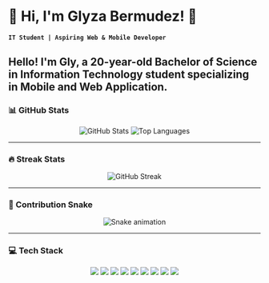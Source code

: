 # 🌸 Hi, I'm Glyza Bermudez! 🌸

**`IT Student | Aspiring Web & Mobile Developer `**

Hello! I'm Gly, a 20-year-old Bachelor of Science in Information Technology student specializing in Mobile and Web Application.
---

### 📊 GitHub Stats
<p align="center">
  <img src="https://github-readme-stats.vercel.app/api?username=melowdiequ&show_icons=true&theme=tokyonight" alt="GitHub Stats" />
  <img src="https://github-readme-stats.vercel.app/api/top-langs/?username=melowdiequ&layout=compact&theme=tokyonight" alt="Top Languages" />
</p>

---

### 🔥 Streak Stats
<p align="center">
  <img src="https://streak-stats.demolab.com?user=YOUR_USERNAME&theme=tokyonight&hide_border=true" alt="GitHub Streak" />
</p>

---

### 🐍 Contribution Snake
<p align="center">
  <img src="https://github.com/melowdiequ/melowdiequ/blob/output/github-contribution-grid-snake.svg" alt="Snake animation" />
</p>

---

### 💻 Tech Stack
<p align="center">
  <img src="https://img.shields.io/badge/C++-00599C?style=for-the-badge&logo=cplusplus&logoColor=white"/>
  <img src="https://img.shields.io/badge/CSS3-1572B6?style=for-the-badge&logo=css3&logoColor=white"/>
  <img src="https://img.shields.io/badge/HTML5-E34F26?style=for-the-badge&logo=html5&logoColor=white"/>
  <img src="https://img.shields.io/badge/Java-ED8B00?style=for-the-badge&logo=openjdk&logoColor=white"/>
  <img src="https://img.shields.io/badge/JavaScript-F7DF1E?style=for-the-badge&logo=javascript&logoColor=black"/>
  <img src="https://img.shields.io/badge/Canva-00C4CC?style=for-the-badge&logo=canva&logoColor=white"/>
  <img src="https://img.shields.io/badge/Figma-F24E1E?style=for-the-badge&logo=figma&logoColor=white"/>
  <img src="https://img.shields.io/badge/Git-F05032?style=for-the-badge&logo=git&logoColor=white"/>
  <img src="https://img.shields.io/badge/Notion-000000?style=for-the-badge&logo=notion&logoColor=white"/>
</p>
